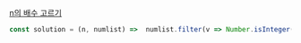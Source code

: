 [n의 배수 고르기](https://school.programmers.co.kr/learn/courses/30/lessons/120905)

```js
const solution = (n, numlist) =>  numlist.filter(v => Number.isInteger(v / n));
```